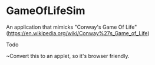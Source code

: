 # GameOfLifeSim
An application that mimicks "Conway's Game Of Life" (https://en.wikipedia.org/wiki/Conway%27s_Game_of_Life)

Todo
  
  ~Convert this to an applet, so it's browser friendly.
